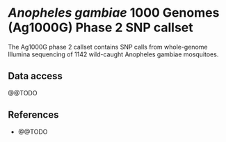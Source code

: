 # *Anopheles gambiae* 1000 Genomes (Ag1000G) Phase 2 SNP callset

The Ag1000G phase 2 callset contains SNP calls from whole-genome Illumina sequencing of 1142 wild-caught Anopheles gambiae mosquitoes.

## Data access

@@TODO

## References

* @@TODO
